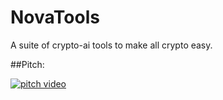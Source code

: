 # NovaTools
A suite of crypto-ai tools to make all crypto easy.

##Pitch: 

[![pitch video](thumnnail.png)](http://www.youtube.com/watch?v=1Y02RWJsVo4 "Video Title")
